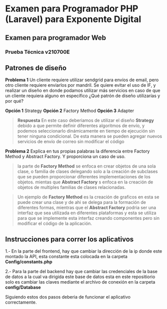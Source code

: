# Examen para Programador PHP (Laravel) para Exponente Digital

## Examen para programador Web

### Prueba Técnica v210700E

## Patrones de diseño

**Problema 1** Un cliente requiere utilizar sendgrid para envíos de email, pero otro cliente requiere enviarlos por mandril. Se quiere evitar el uso de IF, y realizar un diseño en donde podamos utilizar más servicios en caso de que un cliente requiera alguno en específico ¿Qué patrón de diseño utilizarías y por qué?

**Opción 1** Strategy
**Opción 2** Factory Method
**Opción 3** Adapter

> **Respuesta**  En este caso deberiamos de utilizar el diseño **Strategy** debido a que permite definir diferentes algoritmos de envío, y podemos seleccionarlo dinámicamente en tiempo de ejecución sin tener ninguna condicional. De esta manera se pueden agregar nuevos servicios de envío de correo sin modificar el código

**Problema 2** Explica en tus propias palabras la diferencia entre Factory Method y Abstract Factory. Y proporciona un caso de uso.


> la parte de **Factory Method** se enfoca en crear objetos de una sola clase,  o familia de clases delegando solo a la creación de subclases que se pueden proporcionar diferentes implementaciones de los objetos. mientas que **Abstract Factory** s enfoca en la creación de objetos de multiples familias de clases relacionadas. 

>Un ejemplo de **Factory Method** es la creación de graficos en esta se puede crear una clase y de ahi se delega para la formación de diferentes formas, mientras que el **Abstract Factory** podria ser una interfaz que sea utilizada en diferentes plataformas y esta se utiliza para que se implemente esta interfaz creando componentes pero sin modificar el código de la aplicación.


## Instrucciones para correr los aplicativos

1.- En la parte del frontend, hay que cambiar la dirección de la ip donde este montado la API, esta constante esta colocada en la carpeta **Config/constants.php**

2.- Para la parte del backend hay que cambiar las credenciales de la base de datos a la cual va dirigida este base de datos esta en este repositiorio solo es cambiar las claves mediante el archivo de conexión en la carpeta **config/Database**

Siguiendo estos dos pasos deberia de funcionar el aplicativo correctamente.